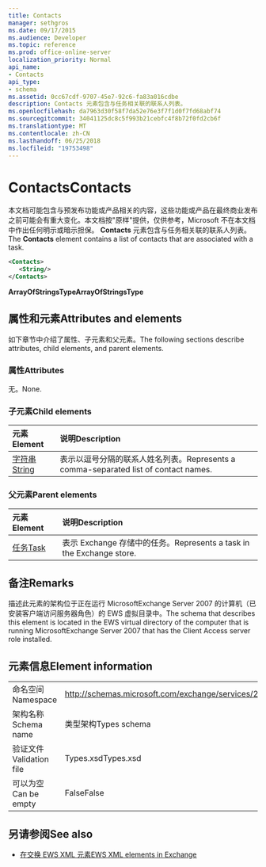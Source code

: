 ```yaml
---
title: Contacts
manager: sethgros
ms.date: 09/17/2015
ms.audience: Developer
ms.topic: reference
ms.prod: office-online-server
localization_priority: Normal
api_name:
- Contacts
api_type:
- schema
ms.assetid: 0cc67cdf-9707-45e7-92c6-fa83a016cdbe
description: Contacts 元素包含与任务相关联的联系人列表。
ms.openlocfilehash: da7963d30f58f7da52e76e3f7f1d0f7fd68abf74
ms.sourcegitcommit: 34041125dc8c5f993b21cebfc4f8b72f0fd2cb6f
ms.translationtype: MT
ms.contentlocale: zh-CN
ms.lasthandoff: 06/25/2018
ms.locfileid: "19753498"
---
```

# <a name="contacts"></a><span data-ttu-id="b1727-103">Contacts</span><span class="sxs-lookup"><span data-stu-id="b1727-103">Contacts</span></span>

<span data-ttu-id="b1727-104">本文档可能包含与预发布功能或产品相关的内容，这些功能或产品在最终商业发布之前可能会有重大变化。本文档按"原样"提供，仅供参考，Microsoft 不在本文档中作出任何明示或暗示担保。 **Contacts** 元素包含与任务相关联的联系人列表。</span><span class="sxs-lookup"><span data-stu-id="b1727-104">The **Contacts** element contains a list of contacts that are associated with a task.</span></span> 
  
```xml
<Contacts>
   <String/>
</Contacts>
```

 <span data-ttu-id="b1727-105">**ArrayOfStringsType**</span><span class="sxs-lookup"><span data-stu-id="b1727-105">**ArrayOfStringsType**</span></span>
## <a name="attributes-and-elements"></a><span data-ttu-id="b1727-106">属性和元素</span><span class="sxs-lookup"><span data-stu-id="b1727-106">Attributes and elements</span></span>

<span data-ttu-id="b1727-107">如下章节中介绍了属性、子元素和父元素。</span><span class="sxs-lookup"><span data-stu-id="b1727-107">The following sections describe attributes, child elements, and parent elements.</span></span>
  
### <a name="attributes"></a><span data-ttu-id="b1727-108">属性</span><span class="sxs-lookup"><span data-stu-id="b1727-108">Attributes</span></span>

<span data-ttu-id="b1727-109">无。</span><span class="sxs-lookup"><span data-stu-id="b1727-109">None.</span></span>
  
### <a name="child-elements"></a><span data-ttu-id="b1727-110">子元素</span><span class="sxs-lookup"><span data-stu-id="b1727-110">Child elements</span></span>

|<span data-ttu-id="b1727-111">**元素**</span><span class="sxs-lookup"><span data-stu-id="b1727-111">**Element**</span></span>|<span data-ttu-id="b1727-112">**说明**</span><span class="sxs-lookup"><span data-stu-id="b1727-112">**Description**</span></span>|
|:-----|:-----|
|[<span data-ttu-id="b1727-113">字符串</span><span class="sxs-lookup"><span data-stu-id="b1727-113">String</span></span>](string.md) <br/> |<span data-ttu-id="b1727-114">表示以逗号分隔的联系人姓名列表。</span><span class="sxs-lookup"><span data-stu-id="b1727-114">Represents a comma-separated list of contact names.</span></span>  <br/> |
   
### <a name="parent-elements"></a><span data-ttu-id="b1727-115">父元素</span><span class="sxs-lookup"><span data-stu-id="b1727-115">Parent elements</span></span>

|<span data-ttu-id="b1727-116">**元素**</span><span class="sxs-lookup"><span data-stu-id="b1727-116">**Element**</span></span>|<span data-ttu-id="b1727-117">**说明**</span><span class="sxs-lookup"><span data-stu-id="b1727-117">**Description**</span></span>|
|:-----|:-----|
|[<span data-ttu-id="b1727-118">任务</span><span class="sxs-lookup"><span data-stu-id="b1727-118">Task</span></span>](task.md) <br/> |<span data-ttu-id="b1727-119">表示 Exchange 存储中的任务。</span><span class="sxs-lookup"><span data-stu-id="b1727-119">Represents a task in the Exchange store.</span></span>  <br/> |
   
## <a name="remarks"></a><span data-ttu-id="b1727-120">备注</span><span class="sxs-lookup"><span data-stu-id="b1727-120">Remarks</span></span>

<span data-ttu-id="b1727-121">描述此元素的架构位于正在运行 MicrosoftExchange Server 2007 的计算机（已安装客户端访问服务器角色）的 EWS 虚拟目录中。</span><span class="sxs-lookup"><span data-stu-id="b1727-121">The schema that describes this element is located in the EWS virtual directory of the computer that is running MicrosoftExchange Server 2007 that has the Client Access server role installed.</span></span>
  
## <a name="element-information"></a><span data-ttu-id="b1727-122">元素信息</span><span class="sxs-lookup"><span data-stu-id="b1727-122">Element information</span></span>

|||
|:-----|:-----|
|<span data-ttu-id="b1727-123">命名空间</span><span class="sxs-lookup"><span data-stu-id="b1727-123">Namespace</span></span>  <br/> |http://schemas.microsoft.com/exchange/services/2006/types  <br/> |
|<span data-ttu-id="b1727-124">架构名称</span><span class="sxs-lookup"><span data-stu-id="b1727-124">Schema name</span></span>  <br/> |<span data-ttu-id="b1727-125">类型架构</span><span class="sxs-lookup"><span data-stu-id="b1727-125">Types schema</span></span>  <br/> |
|<span data-ttu-id="b1727-126">验证文件</span><span class="sxs-lookup"><span data-stu-id="b1727-126">Validation file</span></span>  <br/> |<span data-ttu-id="b1727-127">Types.xsd</span><span class="sxs-lookup"><span data-stu-id="b1727-127">Types.xsd</span></span>  <br/> |
|<span data-ttu-id="b1727-128">可以为空</span><span class="sxs-lookup"><span data-stu-id="b1727-128">Can be empty</span></span>  <br/> |<span data-ttu-id="b1727-129">False</span><span class="sxs-lookup"><span data-stu-id="b1727-129">False</span></span>  <br/> |
   
## <a name="see-also"></a><span data-ttu-id="b1727-130">另请参阅</span><span class="sxs-lookup"><span data-stu-id="b1727-130">See also</span></span>



- [<span data-ttu-id="b1727-131">在交换 EWS XML 元素</span><span class="sxs-lookup"><span data-stu-id="b1727-131">EWS XML elements in Exchange</span></span>](ews-xml-elements-in-exchange.md)

